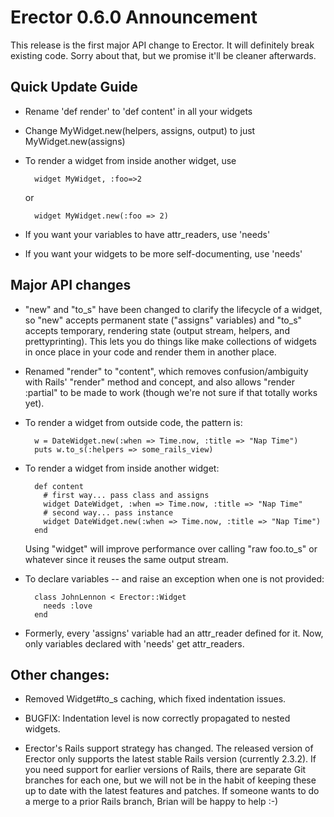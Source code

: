 # Erector 0.6.0 Announcement

This release is the first major API change to Erector. It will definitely break
existing code. Sorry about that, but we promise it'll be cleaner afterwards.

## Quick Update Guide

* Rename 'def render' to 'def content' in all your widgets

* Change MyWidget.new(helpers, assigns, output) to just
  MyWidget.new(assigns)

* To render a widget from inside another widget, use

        widget MyWidget, :foo=>2
        
  or
  
        widget MyWidget.new(:foo => 2)

* If you want your variables to have attr\_readers, use 'needs'

* If you want your widgets to be more self-documenting, use 'needs'

## Major API changes

* "new" and "to\_s" have been changed to clarify the lifecycle of a widget,
  so "new" accepts permanent state ("assigns" variables) and "to\_s" accepts
  temporary, rendering state (output stream, helpers, and prettyprinting).
  This lets you do things like make collections of widgets in once place in
  your code and render them in another place.

* Renamed "render" to "content", which removes confusion/ambiguity with
  Rails' "render" method and concept, and also allows "render :partial" to
  be made to work (though we're not sure if that totally works yet).

* To render a widget from outside code, the pattern is:

        w = DateWidget.new(:when => Time.now, :title => "Nap Time")
        puts w.to_s(:helpers => some_rails_view)

* To render a widget from inside another widget:

        def content
          # first way... pass class and assigns
          widget DateWidget, :when => Time.now, :title => "Nap Time"
          # second way... pass instance
          widget DateWidget.new(:when => Time.now, :title => "Nap Time")
        end

  Using "widget" will improve performance over calling "raw foo.to\_s" or
  whatever since it reuses the same output stream.

* To declare variables -- and raise an exception when one is not provided:

        class JohnLennon < Erector::Widget
          needs :love
        end

* Formerly, every 'assigns' variable had an attr\_reader defined for it. Now,
  only variables declared with 'needs' get attr\_readers.

## Other changes:

* Removed Widget#to\_s caching, which fixed indentation issues.

* BUGFIX: Indentation level is now correctly propagated to nested widgets.

* Erector's Rails support strategy has changed. The released version of
  Erector only supports the latest stable Rails version (currently 2.3.2).
  If you need support for earlier versions of Rails, there are separate Git
  branches for each one, but we will not be in the habit of keeping these up
  to date with the latest features and patches. If someone wants to do a
  merge to a prior Rails branch, Brian will be happy to help :-)

